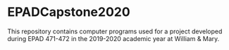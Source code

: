 # EPADCapstone2020
This repository contains computer programs used for a project developed during EPAD 471-472 in the 2019-2020 academic year at William &amp; Mary.

